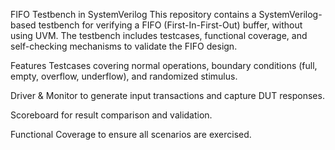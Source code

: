 FIFO Testbench in SystemVerilog
This repository contains a SystemVerilog-based testbench for verifying a FIFO (First-In-First-Out) buffer, without using UVM. The testbench includes testcases, functional coverage, and self-checking mechanisms to validate the FIFO design.

Features
Testcases covering normal operations, boundary conditions (full, empty, overflow, underflow), and randomized stimulus.

Driver & Monitor to generate input transactions and capture DUT responses.

Scoreboard for result comparison and validation.

Functional Coverage to ensure all scenarios are exercised.
